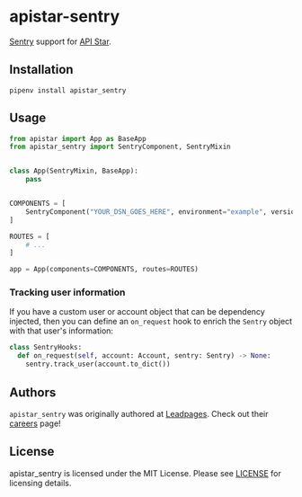 # apistar-sentry

[Sentry] support for [API Star].


## Installation

    pipenv install apistar_sentry


## Usage

``` python
from apistar import App as BaseApp
from apistar_sentry import SentryComponent, SentryMixin


class App(SentryMixin, BaseApp):
    pass


COMPONENTS = [
    SentryComponent("YOUR_DSN_GOES_HERE", environment="example", version="0.1.0"),
]

ROUTES = [
    # ...
]

app = App(components=COMPONENTS, routes=ROUTES)
```

### Tracking user information

If you have a custom user or account object that can be dependency
injected, then you can define an `on_request` hook to enrich the
`Sentry` object with that user's information:

``` python
class SentryHooks:
  def on_request(self, account: Account, sentry: Sentry) -> None:
    sentry.track_user(account.to_dict())
```


## Authors

`apistar_sentry` was originally authored at [Leadpages][leadpages].
Check out their [careers] page!


## License

apistar_sentry is licensed under the MIT License.  Please see
[LICENSE] for licensing details.


[Sentry]: https://getsentry.com
[API Star]: https://github.com/encode/apistar/
[leadpages]: https://leadpages.net
[careers]: https://www.leadpages.net/careers
[LICENSE]: https://github.com/Bogdanp/apistar_sentry/blob/master/LICENSE
